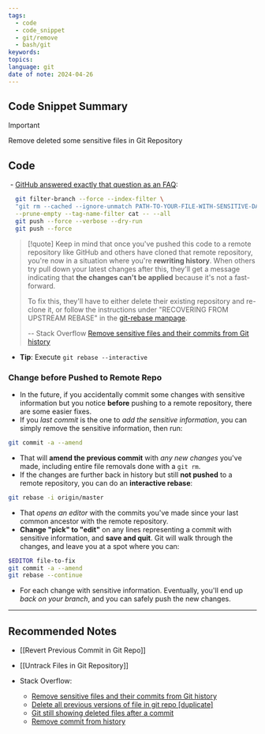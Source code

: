 ```yaml
---
tags:
  - code
  - code_snippet
  - git/remove
  - bash/git
keywords: 
topics: 
language: git
date of note: 2024-04-26
---
```


## Code Snippet Summary

>[!important]
>Remove deleted some sensitive files in Git Repository



## Code

 - [GitHub answered exactly that question as an FAQ](https://help.github.com/articles/remove-sensitive-data "Remove sensitive data - GitHub Help"):

```bash
  git filter-branch --force --index-filter \
  "git rm --cached --ignore-unmatch PATH-TO-YOUR-FILE-WITH-SENSITIVE-DATA" \
  --prune-empty --tag-name-filter cat -- --all
  git push --force --verbose --dry-run
  git push --force
```

>[!quote]
>Keep in mind that once you've pushed this code to a remote repository like GitHub and others have cloned that remote repository, you're now in a situation where you're **rewriting history**. When others try pull down your latest changes after this, they'll get a message indicating that **the changes can't be applied** because it's not a fast-forward.
>
>To fix this, they'll have to either delete their existing repository and re-clone it, or follow the instructions under "RECOVERING FROM UPSTREAM REBASE" in the [git-rebase manpage](http://git-scm.com/docs/git-rebase).
>
>-- Stack Overflow [Remove sensitive files and their commits from Git history](https://stackoverflow.com/questions/872565/remove-sensitive-files-and-their-commits-from-git-history)

- **Tip**: Execute `git rebase --interactive`

### Change before Pushed to Remote Repo

- In the future, if you accidentally commit some changes with sensitive information but you notice **before** pushing to a remote repository, there are some easier fixes. 
- If you *last commit* is the one to *add the sensitive information*, you can simply remove the sensitive information, then run:
  
```bash
git commit -a --amend
```

- That will **amend the previous commit** with *any new changes* you've made, including entire file removals done with a `git rm`. 
- If the changes are further back in history but still **not pushed** to a remote repository, you can do an **interactive rebase**:
  
```bash
git rebase -i origin/master
```

- That *opens an editor* with the commits you've made since your last common ancestor with the remote repository. 
- **Change "pick" to "edit"** on any lines representing a commit with sensitive information, and **save and quit**. Git will walk through the changes, and leave you at a spot where you can:
  
```bash
$EDITOR file-to-fix
git commit -a --amend
git rebase --continue
```

- For each change with sensitive information. Eventually, you'll end up *back on your branch*, and you can safely push the new changes.



-----------
##  Recommended Notes

- [[Revert Previous Commit in Git Repo]]
- [[Untrack Files in Git Repository]]

- Stack Overflow:
	- [Remove sensitive files and their commits from Git history](https://stackoverflow.com/questions/872565/remove-sensitive-files-and-their-commits-from-git-history)
	- [Delete all previous versions of file in git repo [duplicate]](https://stackoverflow.com/questions/26831494/delete-all-previous-versions-of-file-in-git-repo)
	- [Git still showing deleted files after a commit](https://stackoverflow.com/questions/4307728/git-still-showing-deleted-files-after-a-commit)
	- [Remove commit from history](https://stackoverflow.com/questions/30893040/remove-commit-from-history)